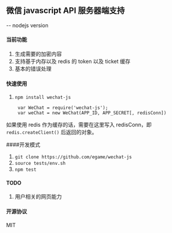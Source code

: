 ## 微信 javascript API 服务器端支持

 -- nodejs version

#### 当前功能

1. 生成需要的加密内容
2. 支持基于内存以及 redis 的 token 以及 ticket 缓存
3. 基本的错误处理

#### 快速使用

1. `npm install wechat-js`

		var WeChat = require('wechat-js');
		var weChat = new WeChat(APP_ID, APP_SECRET[, redisConn])
		
如果使用 redis 作为缓存的话，需要在这里写入 redisConn，即 `redis.createClient()` 后返回的对象。

####开发模式

1. `git clone https://github.com/egame/wechat-js`
2. `source tests/env.sh`
3. `npm test`

#### TODO

1. 用户相关的网页能力

#### 开源协议

MIT